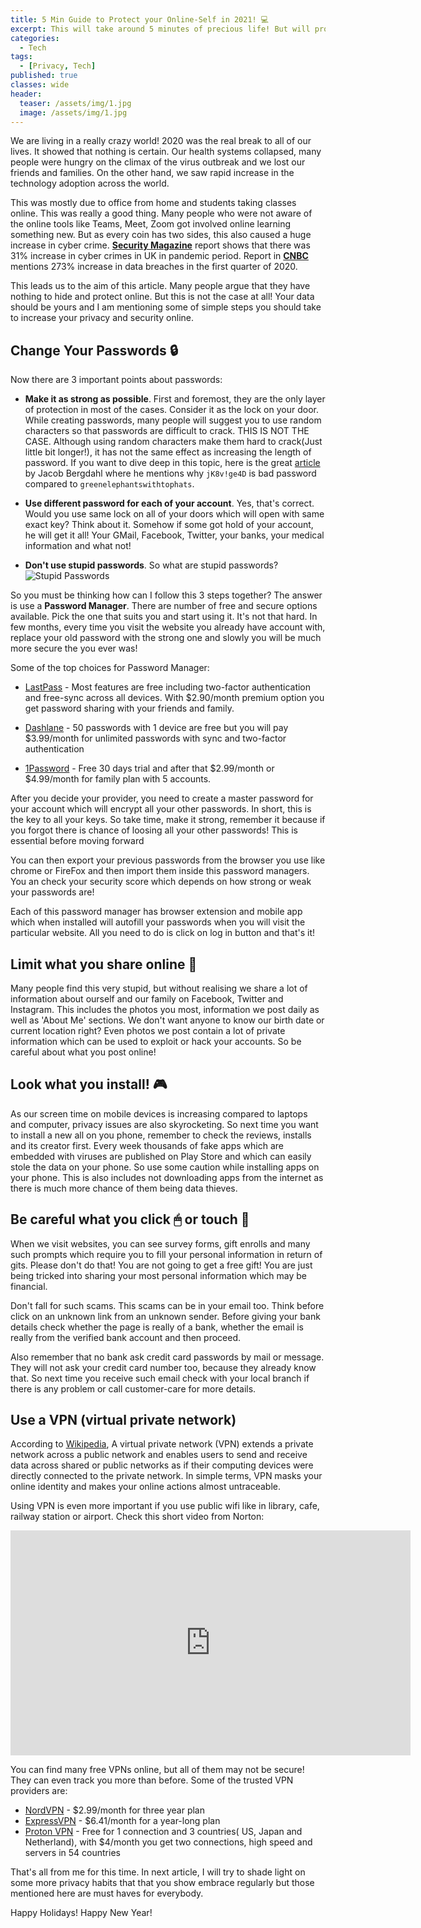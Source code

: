 ```yaml
---
title: 5 Min Guide to Protect your Online-Self in 2021! 💻
excerpt: This will take around 5 minutes of precious life! But will protect you online forever!
categories:
  - Tech
tags:
  - [Privacy, Tech]
published: true
classes: wide
header:
  teaser: /assets/img/1.jpg
  image: /assets/img/1.jpg
---
```


We are living in a really crazy world! 2020 was the real break to all of our lives. It showed that nothing is certain. Our health systems collapsed, many people were hungry on the climax of the virus outbreak and we lost our friends and families. On the other hand, we saw rapid increase in the technology adoption across the world. 

This was mostly due to office from home and students taking classes online. This was really a good thing. Many people who were not aware of the online tools like Teams, Meet, Zoom got involved online learning something new. But as every coin has two sides, this also caused a huge increase in cyber crime. [**Security Magazine**](https://www.securitymagazine.com/articles/93722-uk-sees-a-31-increase-in-cyber-crime-amid-the-pandemic) report shows that there was 31% increase in cyber crimes in UK in pandemic period. Report in [**CNBC**](https://www.cnbc.com/2020/07/29/cybercrime-ramps-up-amid-coronavirus-chaos-costing-companies-billions.html) mentions 273% increase in data breaches in the first quarter of 2020. 

This leads us to the aim of this article. Many people argue that they have nothing to hide and protect online. But this is not the case at all! Your data should be yours and I am mentioning some of simple steps you should take to increase your privacy and security online.

## Change Your Passwords 🔒

Now there are 3 important points about passwords:
- **Make it as strong as possible**. First and foremost, they are the only layer of protection in most of the cases. Consider it as the lock on your door. While creating passwords, many people will suggest you to use random characters so that passwords are difficult to crack. THIS IS NOT THE CASE. Although using random characters make them hard to crack(Just little bit longer!), it has not the same effect as increasing the length of password. If you want to dive deep in this topic, here is the great [article](https://towardsdatascience.com/why-password-validation-is-garbage-56e0d766c12e) by Jacob Bergdahl where he mentions why `jK8v!ge4D` is bad password compared to `greenelephantswithtophats`. 

- **Use different password for each of your account**. Yes, that's correct. Would you use same lock on all of your doors which will open with same exact key? Think about it. Somehow if some got hold of your account, he will get it all! Your GMail, Facebook, Twitter, your banks, your medical information and what not!

- **Don't use stupid passwords**. So what are stupid passwords?
![Stupid Passwords](https://www.safetydetectives.com/wp-content/uploads/2020/05/Top-30Most-Used-Passwords-in-the-world.jpg.webp)

So you must be thinking how can I follow this 3 steps together? The answer is use a **Password Manager**. There are number of free and secure options available. Pick the one that suits you and start using it. It's not that hard. In few months, every time you visit the website you already have account with, replace your old password with the strong one and slowly you will be much more secure the you ever was!

Some of the top choices for Password Manager:
  - [LastPass](https://www.lastpass.com/) - Most features are free including two-factor authentication and free-sync across all devices. With $2.90/month premium option you get password sharing with your friends and family.

  - [Dashlane](https://www.dashlane.com/) - 50 passwords with 1 device are free but you will pay $3.99/month for unlimited passwords with sync and two-factor authentication

  - [1Password](https://1password.com/) - Free 30 days trial and after that $2.99/month or $4.99/month for family plan with 5 accounts.

  After you decide your provider, you need to create a master password for your account which will encrypt all your other passwords. In short, this is the key to all your keys. So take time, make it strong, remember it because if you forgot there is chance of loosing all your other passwords! This is essential before moving forward

  You can then export your previous passwords from the browser you use like chrome or FireFox and then import them inside this password managers. You an check your security score which depends on how strong or weak your passwords are!

  Each of this password manager has browser extension and mobile app which when installed will autofill your passwords when you will visit the particular website. All you need to do is click on log in button and that's it!

## Limit what you share online 🎁

Many people find this very stupid, but without realising we share a  lot of information about ourself and our family on Facebook, Twitter and Instagram. This includes the photos you most, information we post daily as well as 'About Me' sections. We don't want anyone to know our birth date or current location right? Even photos we post contain a lot of private information which can be used to exploit or hack your accounts. So be careful about what you post online!

## Look what you install! 🎮

As our screen time on mobile devices is increasing compared to laptops and computer, privacy issues are also skyrocketing. So next time you want to install a new all on you phone, remember to check the reviews, installs and its creator first. Every week thousands of fake apps which are embedded with viruses are published on Play Store and which can easily stole the data on your phone. So use some caution while installing apps on your phone. This is also includes not downloading apps from the internet as there is much more chance of them being data thieves.

## Be careful what you click 🖱 or touch 📱

When we visit websites, you can see survey forms, gift enrolls and many such prompts which require you to fill your personal information in return of gits. Please don't do that! You are not going to get a free gift! You are just being tricked into sharing your most personal information which may be financial.

Don't fall for such scams. This scams can be in your email too. Think before click on an unknown link from an unknown sender. Before giving your bank details check whether the page is really of a bank, whether the email is really from the verified bank account and then proceed. 

Also remember that no bank ask credit card passwords by mail or message. They will not ask your credit card number too, because they already know that. So next time you receive such email check with your local branch if there is any problem or call customer-care for more details.

## Use a VPN (virtual private network)

According to [Wikipedia](https://en.wikipedia.org/wiki/Virtual_private_network), A virtual private network (VPN) extends a private network across a public network and enables users to send and receive data across shared or public networks as if their computing devices were directly connected to the private network. In simple terms, VPN masks your online identity and makes your online actions almost untraceable.

Using VPN is even more important if you use public wifi like in library, cafe, railway station or airport. Check this short video from Norton:

<iframe width="640" height="360" src="https://www.youtube-nocookie.com/embed/8WkbIJjYxew?controls=1&showinfo=0" frameborder="0" allowfullscreen></iframe>

You can find many free VPNs online, but all of them may not be secure! They can even track you more than before. Some of the trusted VPN providers are:
- [NordVPN](https://nordvpn.com/) - $2.99/month for three year plan
- [ExpressVPN](https://www.expressvpn.com/) - $6.41/month for a year-long plan
- [Proton VPN](https://protonvpn.com) - Free for 1 connection and 3 countries( US, Japan and Netherland), with $4/month you get two connections, high speed and servers in 54 countries

That's all from me for this time. In next article, I will try to shade light on some more privacy habits that that you show embrace regularly but those mentioned here are must haves for everybody. 

Happy Holidays!
Happy New Year!

